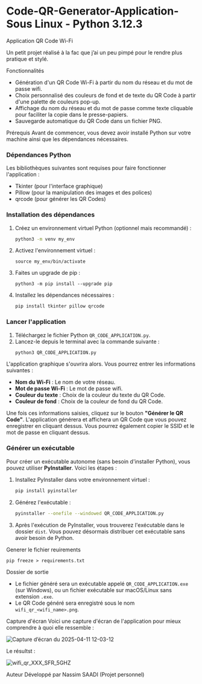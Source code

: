 # Code-QR-Generator-Application- Sous Linux - Python 3.12.3


Application QR Code Wi-Fi

Un petit projet réalisé à la fac que j’ai un peu pimpé pour le rendre plus pratique et stylé.

Fonctionnalités

- Génération d'un QR Code Wi-Fi à partir du nom du réseau et du mot de passe wifi.
- Choix personnalisé des couleurs de fond et de texte du QR Code à partir d'une palette de couleurs pop-up.
- Affichage du nom du réseau et du mot de passe comme texte cliquable pour faciliter la copie dans le presse-papiers.
- Sauvegarde automatique du QR Code dans un fichier PNG.

Prérequis
Avant de commencer, vous devez avoir installé Python sur votre machine ainsi que les dépendances nécessaires.

### Dépendances Python

Les bibliothèques suivantes sont requises pour faire fonctionner l'application :

- Tkinter (pour l'interface graphique)
- Pillow (pour la manipulation des images et des polices)
- qrcode (pour générer les QR Codes)

### Installation des dépendances

1. Créez un environnement virtuel Python (optionnel mais recommandé) :
   ```bash
   python3 -m venv my_env
   ```

2. Activez l'environnement virtuel :
   ```
   source my_env/bin/activate
   ```
3. Faites un upgrade de pip :
   ```
   python3 -m pip install --upgrade pip
   ```
4. Installez les dépendances nécessaires :
   ```bash
   pip install tkinter pillow qrcode
   ```

### Lancer l'application

1. Téléchargez le fichier Python `QR_CODE_APPLICATION.py`.
2. Lancez-le depuis le terminal avec la commande suivante :
   ```bash
   python3 QR_CODE_APPLICATION.py
   ```

L'application graphique s'ouvrira alors. Vous pourrez entrer les informations suivantes :

- **Nom du Wi-Fi** : Le nom de votre réseau.
- **Mot de passe Wi-Fi** : Le mot de passe wifi. 
- **Couleur du texte** : Choix de la couleur du texte du QR Code.
- **Couleur de fond** : Choix de la couleur de fond du QR Code.

Une fois ces informations saisies, cliquez sur le bouton **"Générer le QR Code"**. L'application générera et affichera un QR Code que vous pouvez enregistrer en cliquant dessus. Vous pourrez également copier le SSID et le mot de passe en cliquant dessus.

### Générer un exécutable

Pour créer un exécutable autonome (sans besoin d'installer Python), vous pouvez utiliser **PyInstaller**. Voici les étapes :

1. Installez PyInstaller dans votre environnement virtuel :
   ```bash
   pip install pyinstaller
   ```

2. Générez l'exécutable :
   ```bash
   pyinstaller --onefile --windowed QR_CODE_APPLICATION.py
   ```

3. Après l'exécution de PyInstaller, vous trouverez l'exécutable dans le dossier `dist`. Vous pouvez désormais distribuer cet exécutable sans avoir besoin de Python.

Generer le fichier reuirements 

```
pip freeze > requirements.txt
```
Dossier de sortie

- Le fichier généré sera un exécutable appelé `QR_CODE_APPLICATION.exe` (sur Windows), ou un fichier exécutable sur macOS/Linux sans extension `.exe`.
- Le QR Code généré sera enregistré sous le nom `wifi_qr_<wifi_name>.png`.

Capture d'écran
Voici une capture d'écran de l'application pour mieux comprendre à quoi elle ressemble :

![Capture d’écran du 2025-04-11 12-03-12](https://github.com/user-attachments/assets/67e99975-191f-4ef3-a3eb-0e7d58787962)


Le résultst : 

![wifi_qr_XXX_SFR_5GHZ](https://github.com/user-attachments/assets/c0d6a8cd-72be-4c9e-8f60-a5bd61b8f789)


Auteur
Développé par Nassim SAADI (Projet personnel)

